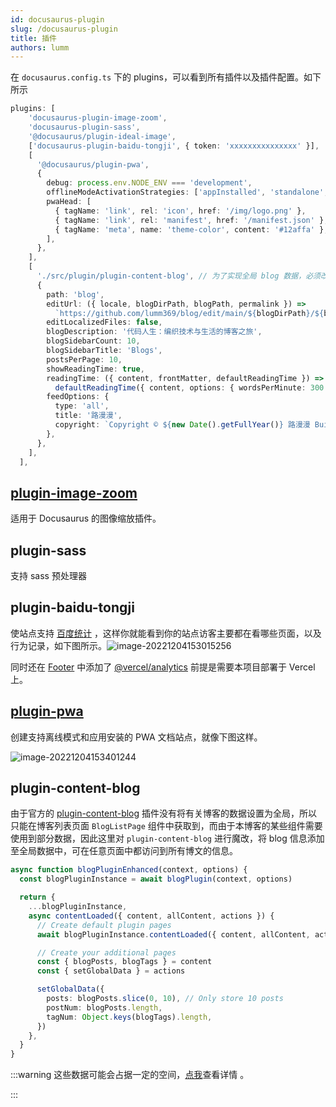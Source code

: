 ```yaml
---
id: docusaurus-plugin
slug: /docusaurus-plugin
title: 插件
authors: lumm
---
```


在 `docusaurus.config.ts` 下的 plugins，可以看到所有插件以及插件配置。如下所示

```typescript title='docusaurus.config.ts' icon='logos:docusaurus'
plugins: [
    'docusaurus-plugin-image-zoom',
    'docusaurus-plugin-sass',
    '@docusaurus/plugin-ideal-image',
    ['docusaurus-plugin-baidu-tongji', { token: 'xxxxxxxxxxxxxxx' }],
    [
      '@docusaurus/plugin-pwa',
      {
        debug: process.env.NODE_ENV === 'development',
        offlineModeActivationStrategies: ['appInstalled', 'standalone', 'queryString'],
        pwaHead: [
          { tagName: 'link', rel: 'icon', href: '/img/logo.png' },
          { tagName: 'link', rel: 'manifest', href: '/manifest.json' },
          { tagName: 'meta', name: 'theme-color', content: '#12affa' },
        ],
      },
    ],
    [
      './src/plugin/plugin-content-blog', // 为了实现全局 blog 数据，必须改写 plugin-content-blog 插件
      {
        path: 'blog',
        editUrl: ({ locale, blogDirPath, blogPath, permalink }) =>
          `https://github.com/lumm369/blog/edit/main/${blogDirPath}/${blogPath}`,
        editLocalizedFiles: false,
        blogDescription: '代码人生：编织技术与生活的博客之旅',
        blogSidebarCount: 10,
        blogSidebarTitle: 'Blogs',
        postsPerPage: 10,
        showReadingTime: true,
        readingTime: ({ content, frontMatter, defaultReadingTime }) =>
          defaultReadingTime({ content, options: { wordsPerMinute: 300 } }),
        feedOptions: {
          type: 'all',
          title: '路漫漫',
          copyright: `Copyright © ${new Date().getFullYear()} 路漫漫 Built with Docusaurus.<p><a href="http://beian.miit.gov.cn/" class="footer_lin">${beian}</a></p>`,
        },
      },
    ],
  ],
```

## [plugin-image-zoom](https://github.com/flexanalytics/plugin-image-zoom)

适用于 Docusaurus 的图像缩放插件。

## plugin-sass

支持 sass 预处理器

## plugin-baidu-tongji

使站点支持 [百度统计](https://tongji.baidu.com/web/welcome/login) ，这样你就能看到你的站点访客主要都在看哪些页面，以及行为记录，如下图所示。![image-20221204153015256](https://img.lummstudio.com/image-20221204153015256.png)

同时还在 [Footer](https://github.com/lumm369/blog/blob/main/src/theme/Footer/index.tsx#L3) 中添加了 [@vercel/analytics](https://github.com/vercel/analytics) 前提是需要本项目部署于 Vercel 上。

## [plugin-pwa](https://docusaurus.io/zh-CN/docs/api/plugins/@docusaurus/plugin-pwa)

创建支持离线模式和应用安装的 PWA 文档站点，就像下图这样。

![image-20221204153401244](https://img.lummstudio.com/image-20221204153401244.png)

## plugin-content-blog

由于官方的 [plugin-content-blog](https://docusaurus.io/zh-CN/docs/api/plugins/@docusaurus/plugin-content-blog) 插件没有将有关博客的数据设置为全局，所以只能在博客列表页面 `BlogListPage` 组件中获取到，而由于本博客的某些组件需要使用到部分数据，因此这里对 `plugin-content-blog` 进行魔改，将 blog 信息添加至全局数据中，可在任意页面中都访问到所有博文的信息。

```typescript title='src/plugin/plugin-content-blog.ts'
async function blogPluginEnhanced(context, options) {
  const blogPluginInstance = await blogPlugin(context, options)

  return {
    ...blogPluginInstance,
    async contentLoaded({ content, allContent, actions }) {
      // Create default plugin pages
      await blogPluginInstance.contentLoaded({ content, allContent, actions })

      // Create your additional pages
      const { blogPosts, blogTags } = content
      const { setGlobalData } = actions

      setGlobalData({
        posts: blogPosts.slice(0, 10), // Only store 10 posts
        postNum: blogPosts.length,
        tagNum: Object.keys(blogTags).length,
      })
    },
  }
}
```

:::warning 这些数据可能会占据一定的空间，[点我](https://github.com/facebook/docusaurus/pull/7163#issuecomment-1096780257)查看详情 。

:::
